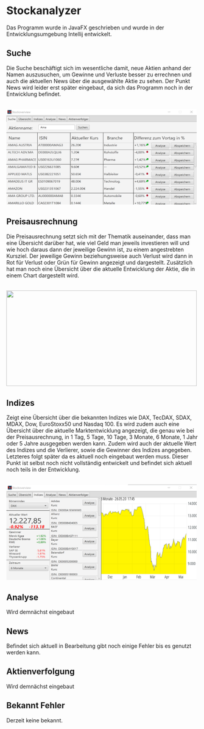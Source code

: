 # Stockanalyzer

Das Programm wurde in JavaFX geschrieben und wurde in der Entwicklungsumgebung Intellij entwickelt.
<br>
## Suche

Die Suche beschäftigt sich im wesentliche damit, neue Aktien anhand der Namen auszusuchen, um Gewinne und Verluste besser zu errechnen und auch die aktuellen News über die ausgewählte Aktie zu sehen. Der Punkt News wird leider erst später eingebaut, da sich das Programm noch in der Entwicklung befindet.

</br>

<img  src="Suche.png" width="500" height="250">

## Preisausrechnung

Die Preisausrechnung setzt sich mit der Thematik auseinander, dass man eine Übersicht darüber hat, wie viel Geld man jeweils investieren will und wie hoch daraus dann der jeweilige Gewinn ist, zu einem angestrebten Kursziel. Der jeweilige Gewinn beziehungsweise auch Verlust wird dann in Rot für Verlust oder Grün für Gewinn angezeigt und dargestellt. Zusätzlich hat man noch eine Übersicht über die aktuelle Entwicklung der Aktie, die in einem Chart dargestellt wird.

</br>

<img  src="Übersicht.png" width="500" height="250">

## Indizes

Zeigt eine Übersicht über die bekannten Indizes wie DAX, TecDAX, SDAX, MDAX, Dow, EuroStoxx50 und Nasdaq 100. Es wird zudem auch eine Übersicht über die aktuelle Marktentwicklung angezeigt, die genau wie bei der Preisausrechnung, in 1 Tag, 5 Tage, 10 Tage, 3 Monate, 6 Monate, 1 Jahr oder 5 Jahre ausgegeben werden kann. Zudem wird auch der aktuelle Wert des Indizes und die Verlierer, sowie die Gewinner des Indizes angegeben. Letzteres folgt später da es aktuell noch eingebaut werden muss. Dieser Punkt ist selbst noch nicht vollständig entwickelt und befindet sich aktuell noch teils in der Entwicklung.

</br>

<img  src="Indizes.png" width="500" height="250">

## Analyse

Wird demnächst eingebaut
</br>
## News

Befindet sich aktuell in Bearbeitung gibt noch einige Fehler bis es genutzt werden kann.
</br>
## Aktienverfolgung

Wird demnächst eingebaut
</br>
## Bekannt Fehler

Derzeit keine bekannt.
